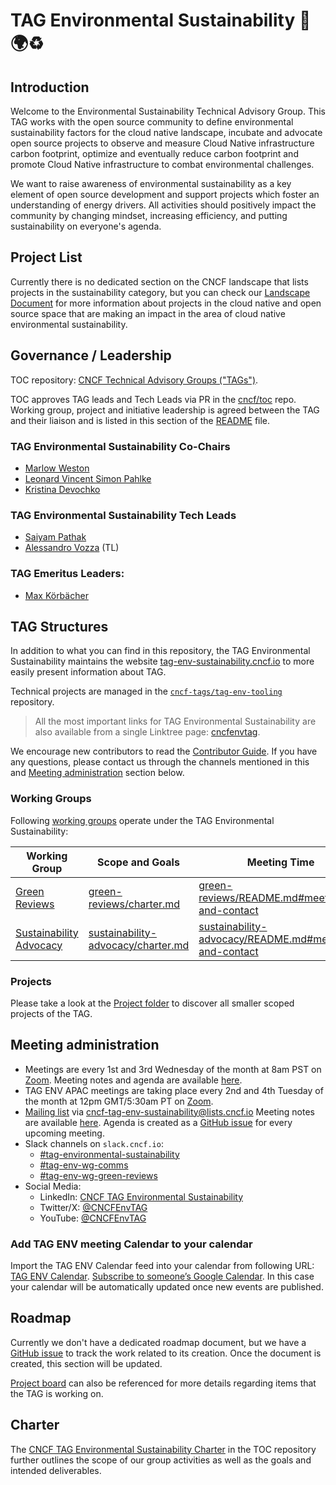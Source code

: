 # TAG Environmental Sustainability 🌳🌍♻️

## Introduction

Welcome to the Environmental Sustainability Technical Advisory Group. This TAG works with the open source community to define environmental sustainability factors for the cloud native landscape, incubate and advocate open source projects to observe and measure Cloud Native infrastructure carbon footprint, optimize and eventually reduce carbon footprint and promote Cloud Native infrastructure to combat environmental challenges.

We want to raise awareness of environmental sustainability as a key element of open source development and support projects which foster an understanding of energy drivers.
All activities should positively impact the community by changing mindset, increasing efficiency, and putting sustainability on everyone's agenda.

## Project List

Currently there is no dedicated section on the CNCF landscape that lists projects in the sustainability category, but you can check our [Landscape Document](https://tag-env-sustainability.cncf.io/landscape) for more information about projects in the cloud native and open source space that are making an impact in the area of cloud native environmental sustainability.

## Governance / Leadership

TOC repository: [CNCF Technical Advisory Groups ("TAGs")](https://github.com/cncf/toc/tree/main/tags).

TOC approves TAG leads and Tech Leads via PR in the [cncf/toc](https://github.com/cncf/toc) repo.
Working group, project and initiative leadership is agreed between the TAG and their liaison and is listed in this section of the [README](README.md) file.

### TAG Environmental Sustainability Co-Chairs

* [Marlow Weston](https://github.com/catblade)
* [Leonard Vincent Simon Pahlke](https://github.com/leonardpahlke)
* [Kristina Devochko](https://github.com/guidemetothemoon)

### TAG Environmental Sustainability Tech Leads

* [Saiyam Pathak ](https://github.com/saiyam1814)
* [Alessandro Vozza](https://github.com/ams0) (TL)

### TAG Emeritus Leaders:
* [Max Körbächer](https://github.com/mkorbi)

<!-- cSpell:ignore Linktree -->
## TAG Structures

In addition to what you can find in this repository, the TAG Environmental Sustainability maintains the website [tag-env-sustainability.cncf.io](https://tag-env-sustainability.cncf.io) to more easily present information about TAG.

Technical projects are managed in the [`cncf-tags/tag-env-tooling`](https://github.com/cncf-tags/tag-env-tooling) repository.

> All the most important links for TAG Environmental Sustainability are also available from a single Linktree page: [cncfenvtag](https://linktr.ee/cncfenvtag).

We encourage new contributors to read the [Contributor Guide](CONTRIBUTING.md). If you have any questions, please contact us through the channels mentioned in this and [Meeting administration](README.md#meeting-administration) section below.

### Working Groups

Following [working groups](https://github.com/cncf/toc/tree/main/workinggroups) operate under the TAG Environmental Sustainability:

| Working Group | Scope and Goals            | Meeting Time                          |
|---------------|-------------------|---------------------------------------|
| [Green Reviews](https://github.com/cncf/tag-env-sustainability/tree/main/working-groups/green-reviews) | [green-reviews/charter.md](./working-groups/green-reviews/charter.md) | [green-reviews/README.md#meetings-and-contact](./working-groups/green-reviews/README.md#meetings-and-contact) |
| [Sustainability Advocacy](https://github.com/cncf/tag-env-sustainability/tree/main/working-groups/sustainability-advocacy) | [sustainability-advocacy/charter.md](./working-groups/sustainability-advocacy/charter.md) | [sustainability-advocacy/README.md#meetings-and-contact](./working-groups/sustainability-advocacy/README.md#meetings-and-contact) |

### Projects

Please take a look at the [Project folder](projects/README.md) to discover all smaller scoped projects of the TAG.

## Meeting administration

* Meetings are every 1st and 3rd Wednesday of the month at 8am PST on [Zoom](https://zoom.us/my/cncftagenvsustainability).
  Meeting notes and agenda are available [here](https://docs.google.com/document/d/1TkmMyXJABC66NfYmivnh7z8Y_vpq9f9foaOuDVQS_Lo/edit#).
* TAG ENV APAC meetings are taking place every 2nd and 4th Tuesday of the month at 12pm GMT/5:30am PT on [Zoom](https://zoom.us/my/cncftagenvsustainability).
* [Mailing list](https://lists.cncf.io/g/cncf-tag-env-sustainability/) via [cncf-tag-env-sustainability@lists.cncf.io](mailto:cncf-tag-env-sustainability@lists.cncf.io)
  Meeting notes are available [here](https://github.com/cncf/tag-env-sustainability/blob/main/meeting-notes-apac.md).
  Agenda is created as a [GitHub issue](https://github.com/cncf/tag-env-sustainability/issues?q=is%3Aissue%20state%3Aopen%20label%3Atag-env-apac%2Fmeeting-agenda) for every upcoming meeting.
* Slack channels on ```slack.cncf.io```:
  * [#tag-environmental-sustainability](https://cloud-native.slack.com/archives/C03F270PDU6)
  * [#tag-env-wg-comms](https://cloud-native.slack.com/archives/C068XUD9AEA)
  * [#tag-env-wg-green-reviews](https://cloud-native.slack.com/archives/C060EDHN431)
* Social Media:
  * LinkedIn: [CNCF TAG Environmental Sustainability](https://www.linkedin.com/company/cncf-tag-environmental-sustainability)
  * Twitter/X: [@CNCFEnvTAG](https://twitter.com/CNCFEnvTAG)
  * YouTube: [@CNCFEnvTAG](https://www.youtube.com/@CNCFEnvTAG)

### Add TAG ENV meeting Calendar to your calendar

Import the TAG ENV Calendar feed into your calendar from following URL: [TAG ENV Calendar](https://calendar.google.com/calendar/embed?src=72e93a411f02e5664bb4485c04311b83dae6a62574e4ab882a1ccf8526aa9bf1%40group.calendar.google.com).
[Subscribe to someone’s Google Calendar](https://support.google.com/calendar/answer/37100?hl=en&co=GENIE.Platform%3DDesktop). In this case your calendar will be automatically updated once new events are published.

## Roadmap

Currently we don't have a dedicated roadmap document, but we have a [GitHub issue](https://github.com/cncf/tag-env-sustainability/issues/560) to track the work related to its creation.
Once the document is created, this section will be updated.

[Project board](https://github.com/orgs/cncf/projects/10) can also be referenced for more details regarding items that the TAG is working on.

## Charter

The [CNCF TAG Environmental Sustainability Charter](https://github.com/cncf/toc/blob/main/tags/tag-charters/environmentalsustainability.md) in the TOC repository further outlines the scope of our group activities as well as the goals and intended deliverables.
